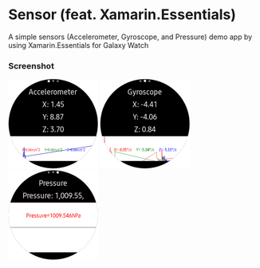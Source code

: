 # Sensor (feat. Xamarin.Essentials)
A simple sensors (Accelerometer, Gyroscope, and Pressure) demo app by using Xamarin.Essentials for Galaxy Watch

### Screenshot

<img src="screenshot1.png" width=180/> <img src="screenshot2.png" width=180/> <img src="screenshot3.png" width=180/>
